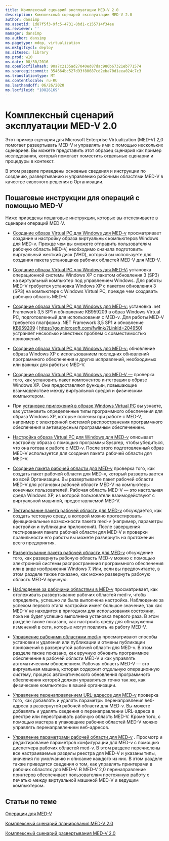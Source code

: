 ```yaml
---
title: Комплексный сценарий эксплуатации MED-V 2.0
description: Комплексный сценарий эксплуатации MED-V 2.0
author: dansimp
ms.assetid: 1d87f5f3-9fc5-4731-8bd1-c155714f34ee
ms.reviewer: ''
manager: dansimp
ms.author: dansimp
ms.pagetype: mdop, virtualization
ms.mktglfcycl: deploy
ms.sitesec: library
ms.prod: w10
ms.date: 08/30/2016
ms.openlocfilehash: 90a7c2135ad27040ed87dac980b67321eb771574
ms.sourcegitcommit: 354664bc527d93f80687cd2eba70d1eea024c7c3
ms.translationtype: MT
ms.contentlocale: ru-RU
ms.lasthandoff: 06/26/2020
ms.locfileid: "10826169"
---
```

# Комплексный сценарий эксплуатации MED-V 2.0


Этот пример сценария для Microsoft Enterprise Virtualization (MED-V) 2,0 помогает развертывать MED-V и управлять ими с помощью нескольких сценариев. Вы можете представить этот образец сценария как пример исследования, который помогает поместить отдельные сценарии и процедуры в контекст.

В этом разделе приведены основные сведения и инструкции по созданию, развертыванию и управлению рабочими областями MED-V в качестве сквозного решения в Организации.

## Пошаговые инструкции для операций с помощью MED-V


Ниже приведены пошаговые инструкции, которые вы отслеживаете в сценарии операций MED-V.

-   [Создание образа Virtual PC для Windows для MED-v](creating-a-windows-virtual-pc-image-for-med-v.md#bkmk-creatingavirtualmachinebyusingmicrosoftvirtualpc) просматривает создание и настройку образа виртуальных компьютеров Windows для MED-v. Прежде чем вы сможете отправить пользователям рабочую область MED-V, необходимо сначала подготовить виртуальный жесткий диск (VHD), который вы используете для создания пакета установщика рабочих областей MED-V для MED-V.

-   [Создание образа Virtual PC для Windows для MED-V:](creating-a-windows-virtual-pc-image-for-med-v.md#bkmk-installingwindowsxpontovpc) установка операционной системы Windows XP с пакетом обновления 3 (SP3) на виртуальный компьютер под управлением Windows. Для работы MED-V требуется установка Windows XP с пакетом обновления 3 (SP3) на компьютере с Windows Virtual PC, прежде чем создавать рабочую область MED-V.

-   [Создание образа Virtual PC для Windows для MED-v:](creating-a-windows-virtual-pc-image-for-med-v.md#bkmk-installingnet) установка .net Framework 3,5 SP1 и обновление KB959209 в образ Windows Virtual PC, подготовленный для использования с MED-v. Для работы MED-V требуется платформа .NET Framework 3,5 SP1 и обновление [KB959209](https://go.microsoft.com/fwlink/?LinkId=204950) ( https://go.microsoft.com/fwlink/?LinkId=204950) устраняет несколько известных проблем с совместимостью приложений.

-   [Создание образа Virtual PC для Windows для MED-v:](creating-a-windows-virtual-pc-image-for-med-v.md#bkmk-applypatchestovpc) обновление образа Windows XP с использованием последних обновлений программного обеспечения и других исправлений, необходимых или важных для работы с MED-V.

-   [Создание образа Virtual PC для Windows для MED-V —](creating-a-windows-virtual-pc-image-for-med-v.md#bkmk-installintegration) проверка того, как установить пакет компонентов интеграции в образе Windows XP. Они предоставляют функции, повышающие взаимодействие между виртуальной средой и физическим компьютером.

-   При [установке приложений в образе Windows Virtual PC](installing-applications-on-a-windows-virtual-pc-image.md) вы узнаете, как установить определенные типы программного обеспечения для образа Windows XP, которые полезны при работе с MED-V, например с электронной системой распространения программного обеспечения и антивирусным программным обеспечением.

-   [Настройка образа Virtual PC для Windows для MED-v](configuring-a-windows-virtual-pc-image-for-med-v.md) описывает настройку образа с помощью программы Sysprep, чтобы убедиться, что она готова к работе с MED-v. После этого подготовленный образ MED-V используется для создания пакета рабочей области для MED-V.

-   [Создание пакета рабочей области для MED-v](create-a-med-v-workspace-package.md) проверка того, как создать пакет рабочей области для MED-v, который развертывается во всей Организации. Вы развертываете пакет рабочей области MED-V для установки рабочей области MED-V на компьютеры конечных пользователей. Рабочая область MED-V — это настольная среда Windows XP, из которой пользователи взаимодействуют с виртуальной машиной, предоставляемой MED-V.

-   [Тестирование пакета рабочей области для MED-v](testing-the-med-v-workspace-package.md) обсуждается, как создать тестовую среду, в которой можно протестировать функциональные возможности пакета med-v (например, параметры настройки и публикации приложений). После завершения тестирования пакета рабочей области для MED-V и проверки правильности его работы вы можете развернуть на протяжении всего предприятия.

-   [Развертывание пакета рабочей области для MED-v](deploying-the-med-v-workspace-package.md) обсуждение того, как развернуть рабочую область MED-v можно с помощью электронной системы распространения программного обеспечения или в виде изображения Windows 7. Или, если вы предпочитаете, в этом разделе также показано, как можно развернуть рабочую область MED-V вручную.

-   [Наблюдение за рабочими областями в MED-v](monitor-med-v-workspaces.md) просматривает, как отслеживать развертывание рабочих областей med-v, чтобы определить, успешно ли была выполнена настройка. Наблюдение за успехом первого этапа настройки имеет большое значение, так как MED-V не находится в пригодном для использования состоянии, пока не будет успешно выполнена установка первого раза. В этом разделе также показано, как настроить среду для обнаружения изменений в сети, которые могут повлиять на работу MED-V.

-   [Управление рабочими областями med-v](manage-med-v-workspace-applications.md) просматривают способы установки и удаления или публикации и отмены публикации приложений в развернутой рабочей области для MED-v. В этом разделе также показано, как вручную обновить программное обеспечение в рабочей области MED-V и как управлять автоматическим обновлением. Рабочая область MED-V — это виртуальная машина, которая содержит отдельную операционную систему, процесс автоматического обновления программного обеспечения которой должен управляться точно так же, как физические компьютеры в вашей организации.

-   [Управление перенаправлением URL-адресов для MED-v](manage-med-v-url-redirection.md) проверка того, как добавлять и удалять параметры перенаправления веб-адреса в развернутой рабочей области для MED-v. Вы можете добавлять и удалять сведения о перенаправлении URL-адреса в реестре или перестраивать рабочую область MED-V. Кроме того, с помощью мастера в упаковщике рабочих областей MED-V можно управлять перенаправлением веб-адресов.

-   [Управление параметрами рабочей области для MED-v](manage-med-v-workspace-settings.md) . Просмотр и редактирование параметров конфигурации для MED-v с помощью диспетчера рабочих областей med-v. В этом разделе перечислены все настраиваемые разделы реестра для MED-V и указаны типы, значения по умолчанию и описание каждого из них. В этом разделе также приводятся сведения о том, как управлять принтерами в рабочих областях для MED-V. В MED-V 2,0 перенаправление принтеров обеспечивает пользователям постоянную работу с печатью между виртуальной машиной MED-V и ведущим компьютером.

## Статьи по теме


[Операции для MED-V](operations-for-med-v.md)

[Комплексный сценарий планирования MED-V 2.0](end-to-end-planning-scenario-for-med-v-20.md)

[Комплексный сценарий развертывания MED-V 2.0](end-to-end-deployment-scenario-for-med-v-20.md)

 

 






